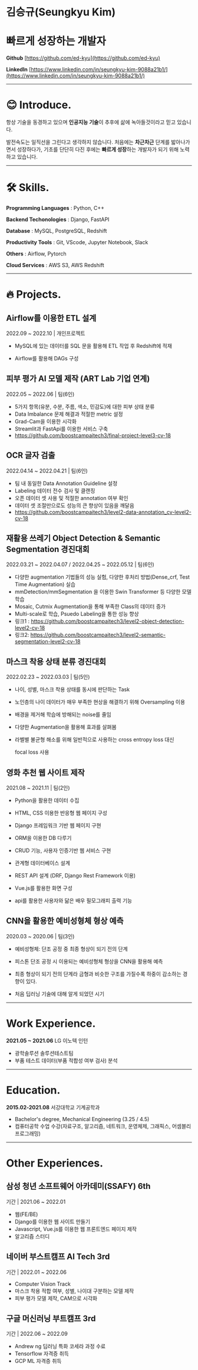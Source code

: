# 김승규(Seungkyu Kim)



# 빠르게 성장하는 개발자

**Github** [https://github.com/ed-kyu](https://github.com/ed-kyu)

**LinkedIn** [https://www.linkedin.com/in/seungkyu-kim-9088a21b1/](https://www.linkedin.com/in/seungkyu-kim-9088a21b1/)

---



# 😊 Introduce.

항상 기술을 동경하고 있으며 **인공지능 기술**이 추후에 삶에 녹아들것이라고 믿고 있습니다. 

발전속도는 일직선을 그린다고 생각하지 않습니다. 처음에는 **차근차근** 단계를 밟아나가면서 성장하다가, 기초를 단단히 다진 후에는 **빠르게 성장**하는 개발자가 되기 위해 노력하고 있습니다.

---



# 🛠️ Skills.

**Programming Languages** : Python, C++

**Backend Techonologies** : Django, FastAPI

**Database** : MySQL, PostgreSQL, Redshift

**Productivity Tools** : Git, VScode, Jupyter Notebook, Slack

**Others** : Airflow, Pytorch

**Cloud Services** : AWS S3, AWS Redshift

---



# 🔥 Projects.

## Airflow를 이용한 ETL 설계

2022.09 ~ 2022.10 | 개인프로젝트

- MySQL에 있는 데이터를 SQL 문을 활용해 ETL 작업 후 Redshift에 적재

- Airflow를 활용해 DAGs 구성



## 피부 평가 AI 모델 제작 (ART Lab 기업 연계)

2022.05 ~ 2022.06 | 팀(6인)

- 5가지 항목(유분, 수분, 주름, 색소, 민감도)에 대한 피부 상태 분류
- Data Imbalance 문제 해결과 적절한 metric 설정
- Grad-Cam을 이용한 시각화
- Streamlit과 FastApi를 이용한 서비스 구축
- https://github.com/boostcampaitech3/final-project-level3-cv-18



## OCR 글자 검출

2022.04.14 ~ 2022.04.21 | 팀(6인)

- 팀 내 동일한 Data Annotation Guideline 설정
- Labeling 데이터 전수 검사 및 클랜징
- 오픈 데이터 셋 사용 및 적절한 annotation 여부 확인
- 데이터 셋 조절만으로도 성능의 큰 향상이 있음을 깨달음
- https://github.com/boostcampaitech3/level2-data-annotation_cv-level2-cv-18



## 재활용 쓰레기 Object Detection & Semantic Segmentation 경진대회

2022.03.21 ~ 2022.04.07 / 2022.04.25 ~ 2022.05.12 | 팀(6인)

- 다양한 augmentation 기법들의 성능 실험, 다양한 후처리 방법(Dense_crf, Test Time Augmentation) 실습
- mmDetection/mmSegmentation 을 이용한 Swin Transformer 등 다양한 모델 학습
- Mosaic, Cutmix Augmentation을 통해 부족한 Class의 데이터 증가
- Multi-scale로 학습, Psuedo Labeling을 통한 성능 향상
- 링크1 : https://github.com/boostcampaitech3/level2-object-detection-level2-cv-18
- 링크2: https://github.com/boostcampaitech3/level2-semantic-segmentation-level2-cv-18



## 마스크 착용 상태 분류 경진대회

2022.02.23 ~ 2022.03.03 | 팀(5인)

- 나이, 성별, 마스크 착용 상태를 동시에 판단하는 Task

- 노인층의 나이 데이터가 매우 부족한 현상을 해결하기 위해 Oversampling 이용

- 배경을 제거해 학습에 방해되는 noise를 줄임

- 다양한 Augmentation을 활용해 효과를 살펴봄

- 라벨별 불균형 해소를 위해 일반적으로 사용하는 cross entropy loss 대신

  focal loss 사용



## **영화 추천 웹 사이트 제작**

2021.08 ~ 2021.11 | 팀(2인)

- Python을 활용한 데이터 수집

- HTML, CSS 이용한 반응형 웹 페이지 구성

- Django 프레임워크 기반 웹 페이지 구현

- ORM을 이용한 DB 다루기

- CRUD 기능, 사용자 인증기반 웹 서비스 구현

- 관계형 데이터베이스 설계

- REST API 설계 (DRF, Django Rest Framework 이용)

- Vue.js를 활용한 화면 구성

- api를 활용한 사용자와 닮은 배우 필모그래피 출력 기능



## CNN을 활용한 예비성형체 형상 예측

2020.03 ~ 2020.06 | 팀(3인)

- 예비성형체: 단조 공정 중 최종 형상이 되기 전의 단계

- 피스톤 단조 공정 시 이용되는 예비성형체 형상을 CNN을 활용해 예측

- 최종 형상이 되기 전의 단계라 금형과 비슷한 구조를 가질수록 하중이 감소하는 경향이 있다.

- 처음 딥러닝 기술에 대해 알게 되었던 시기




---



# Work Experience.

**2021.05 ~ 2021.06** LG 이노텍 인턴

- 광학솔루션 솔루션테스트팀
- 부품 테스트 데이터(부품 적합성 여부 검사) 분석



---



# Education.

**2015.02-2021.08** 서강대학교 기계공학과

- Bachelor's degree, Mechanical Engineering (3.25 / 4.5)
- 컴퓨터공학 수업 수강(자료구조, 알고리즘, 네트워크, 운영체제, 그래픽스, 어셈블리프로그래밍)

---



# Other Experiences.

## 삼성 청년 소프트웨어 아카데미(SSAFY) 6th

기간 | 2021.06 ~ 2022.01

- 웹(FE/BE)
- Django를 이용한 웹 사이트 만들기
- Javascript, Vue.js를 이용한 웹 프론트엔드 페이지 제작
- 알고리즘 스터디

## 네이버 부스트캠프 AI Tech 3rd

기간 | 2022.01 ~ 2022.06

- Computer Vision Track
- 마스크 착용 적합 여부, 성별, 나이대 구분하는 모델 제작
- 피부 평가 모델 제작, CAM으로 시각화

## 구글 머신러닝 부트캠프 3rd

기간 | 2022.06 ~ 2022.09

- Andrew ng 딥러닝 특화 코세라 과정 수료
- Tensorflow 자격증 취득
- GCP ML 자격증 취득
